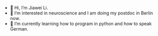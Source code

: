 - 👋 Hi, I’m Jiawei Li.
- 👀 I’m interested in neuroscience and I am doing my postdoc in Berlin now.
- 🌱 I’m currently learning how to program in python and how to speak German.


<!---
jiawei-liiiii/jiawei-liiiii is a ✨ special ✨ repository because its `README.md` (this file) appears on your GitHub profile.
You can click the Preview link to take a look at your changes.
--->
